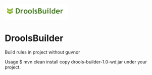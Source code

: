 <img src="https://github.com/odalabasmaz/DroolsBuilder/blob/master/DroolsBuilder.png" alt="DroolsBuilder" width="200" height="50"/>

# DroolsBuilder
Build rules in project without guvnor

Usage
$ mvn clean install
copy drools-builder-1.0-wd.jar under your project.
